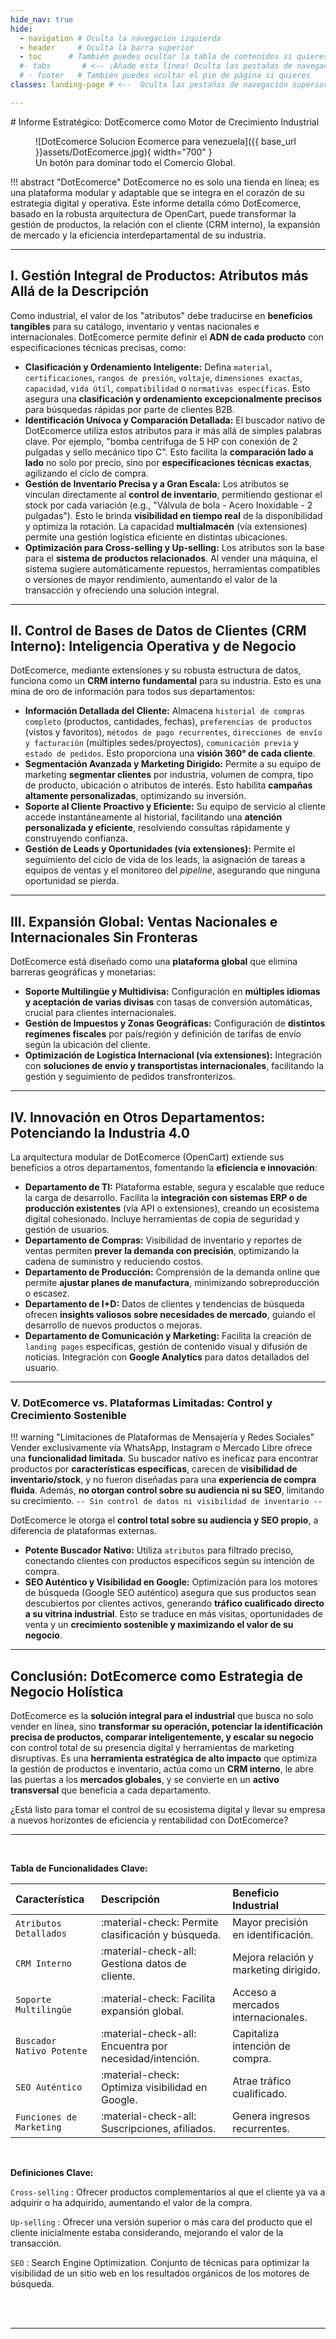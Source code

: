 ```yaml
---
hide_nav: true
hide:
  - navigation # Oculta la navegación izquierda
  - header     # Oculta la barra superior
  - toc      # También puedes ocultar la tabla de contenidos si quieres
  #- tabs       # <-- ¡Añade esta línea! Oculta las pestañas de navegación superior
  # - footer   # También puedes ocultar el pie de página si quieres
classes: landing-page # <--  Oculta las pestañas de navegación superior a través del CSS

---
```

<div data-landing-page style="display:none"></div>
# Informe Estratégico: DotEcomerce como Motor de Crecimiento Industrial

<figure markdown="span">
  ![DotEcomerce Solucion Ecomerce para venezuela]({{ base_url }}assets/DotEcomerce.jpg){ width="700" }
  <figcaption>Un botón para dominar todo el Comercio Global.</figcaption>
</figure>

!!! abstract "DotEcomerce"
    DotEcomerce no es solo una tienda en línea; es una plataforma modular y adaptable que se integra en el corazón de su estrategia digital y operativa. Este informe detalla cómo DotEcomerce, basado en la robusta arquitectura de OpenCart, puede transformar la gestión de productos, la relación con el cliente (CRM interno), la expansión de mercado y la eficiencia interdepartamental de su industria.

---

## I. Gestión Integral de Productos: Atributos más Allá de la Descripción

Como industrial, el valor de los "atributos" debe traducirse en **beneficios tangibles** para su catálogo, inventario y ventas nacionales e internacionales. DotEcomerce permite definir el **ADN de cada producto** con especificaciones técnicas precisas, como:

* **Clasificación y Ordenamiento Inteligente:** Defina `material`, `certificaciones`, `rangos de presión`, `voltaje`, `dimensiones exactas`, `capacidad`, `vida útil`, `compatibilidad` o `normativas específicas`. Esto asegura una **clasificación y ordenamiento excepcionalmente precisos** para búsquedas rápidas por parte de clientes B2B.
* **Identificación Unívoca y Comparación Detallada:** El buscador nativo de DotEcomerce utiliza estos atributos para ir más allá de simples palabras clave. Por ejemplo, "bomba centrífuga de 5 HP con conexión de 2 pulgadas y sello mecánico tipo C". Esto facilita la **comparación lado a lado** no solo por precio, sino por **especificaciones técnicas exactas**, agilizando el ciclo de compra.
* **Gestión de Inventario Precisa y a Gran Escala:** Los atributos se vinculan directamente al **control de inventario**, permitiendo gestionar el stock por cada variación (e.g., "Válvula de bola - Acero Inoxidable - 2 pulgadas"). Esto le brinda **visibilidad en tiempo real** de la disponibilidad y optimiza la rotación. La capacidad **multialmacén** (vía extensiones) permite una gestión logística eficiente en distintas ubicaciones.
* **Optimización para Cross-selling y Up-selling:** Los atributos son la base para el **sistema de productos relacionados**. Al vender una máquina, el sistema sugiere automáticamente repuestos, herramientas compatibles o versiones de mayor rendimiento, aumentando el valor de la transacción y ofreciendo una solución integral.

---

## II. Control de Bases de Datos de Clientes (CRM Interno): Inteligencia Operativa y de Negocio

DotEcomerce, mediante extensiones y su robusta estructura de datos, funciona como un **CRM interno fundamental** para su industria. Esto es una mina de oro de información para todos sus departamentos:

* **Información Detallada del Cliente:** Almacena `historial de compras completo` (productos, cantidades, fechas), `preferencias de productos` (vistos y favoritos), `métodos de pago recurrentes`, `direcciones de envío y facturación` (múltiples sedes/proyectos), `comunicación previa` y `estado de pedidos`. Esto proporciona una **visión 360° de cada cliente**.
* **Segmentación Avanzada y Marketing Dirigido:** Permite a su equipo de marketing **segmentar clientes** por industria, volumen de compra, tipo de producto, ubicación o atributos de interés. Esto habilita **campañas altamente personalizadas**, optimizando su inversión.
* **Soporte al Cliente Proactivo y Eficiente:** Su equipo de servicio al cliente accede instantáneamente al historial, facilitando una **atención personalizada y eficiente**, resolviendo consultas rápidamente y construyendo confianza.
* **Gestión de Leads y Oportunidades (vía extensiones):** Permite el seguimiento del ciclo de vida de los leads, la asignación de tareas a equipos de ventas y el monitoreo del *pipeline*, asegurando que ninguna oportunidad se pierda.

---

## III. Expansión Global: Ventas Nacionales e Internacionales Sin Fronteras

DotEcomerce está diseñado como una **plataforma global** que elimina barreras geográficas y monetarias:

* **Soporte Multilingüe y Multidivisa:** Configuración en **múltiples idiomas y aceptación de varias divisas** con tasas de conversión automáticas, crucial para clientes internacionales.
* **Gestión de Impuestos y Zonas Geográficas:** Configuración de **distintos regímenes fiscales** por país/región y definición de tarifas de envío según la ubicación del cliente.
* **Optimización de Logística Internacional (vía extensiones):** Integración con **soluciones de envío y transportistas internacionales**, facilitando la gestión y seguimiento de pedidos transfronterizos.

---

## IV. Innovación en Otros Departamentos: Potenciando la Industria 4.0

La arquitectura modular de DotEcomerce (OpenCart) extiende sus beneficios a otros departamentos, fomentando la **eficiencia e innovación**:

* **Departamento de TI:** Plataforma estable, segura y escalable que reduce la carga de desarrollo. Facilita la **integración con sistemas ERP o de producción existentes** (vía API o extensiones), creando un ecosistema digital cohesionado. Incluye herramientas de copia de seguridad y gestión de usuarios.
* **Departamento de Compras:** Visibilidad de inventario y reportes de ventas permiten **prever la demanda con precisión**, optimizando la cadena de suministro y reduciendo costos.
* **Departamento de Producción:** Comprensión de la demanda online que permite **ajustar planes de manufactura**, minimizando sobreproducción o escasez.
* **Departamento de I+D:** Datos de clientes y tendencias de búsqueda ofrecen **insights valiosos sobre necesidades de mercado**, guiando el desarrollo de nuevos productos o mejoras.
* **Departamento de Comunicación y Marketing:** Facilita la creación de `landing pages` específicas, gestión de contenido visual y difusión de noticias. Integración con **Google Analytics** para datos detallados del usuario.

---

### V. DotEcomerce vs. Plataformas Limitadas: Control y Crecimiento Sostenible

!!! warning "Limitaciones de Plataformas de Mensajería y Redes Sociales"
    Vender exclusivamente vía WhatsApp, Instagram o Mercado Libre ofrece una **funcionalidad limitada**. Su buscador nativo es ineficaz para encontrar productos por **características específicas**, carecen de **visibilidad de inventario/stock**, y no fueron diseñadas para una **experiencia de compra fluida**. Además, **no otorgan control sobre su audiencia ni su SEO**, limitando su crecimiento.
    `-- Sin control de datos ni visibilidad de inventario --`

DotEcomerce le otorga el **control total sobre su audiencia y SEO propio**, a diferencia de plataformas externas.

* **Potente Buscador Nativo:** Utiliza `atributos` para filtrado preciso, conectando clientes con productos específicos según su intención de compra.
* **SEO Auténtico y Visibilidad en Google:** Optimización para los motores de búsqueda (Google SEO auténtico) asegura que sus productos sean descubiertos por clientes activos, generando **tráfico cualificado directo a su vitrina industrial**. Esto se traduce en más visitas, oportunidades de venta y un **crecimiento sostenible y maximizando el valor de su negocio**.

---

## Conclusión: DotEcomerce como Estrategia de Negocio Holística

DotEcomerce es la **solución integral para el industrial** que busca no solo vender en línea, sino **transformar su operación, potenciar la identificación precisa de productos, comparar inteligentemente, y escalar su negocio** con control total de su presencia digital y herramientas de marketing disruptivas. Es una **herramienta estratégica de alto impacto** que optimiza la gestión de productos e inventario, actúa como un **CRM interno**, le abre las puertas a los **mercados globales**, y se convierte en un **activo transversal** que beneficia a cada departamento.

¿Está listo para tomar el control de su ecosistema digital y llevar su empresa a nuevos horizontes de eficiencia y rentabilidad con DotEcomerce?

---


<br>

**Tabla de Funcionalidades Clave:**

| Característica             | Descripción                                         | Beneficio Industrial                     |
| :------------------------- | :-------------------------------------------------- | :--------------------------------------- |
| `Atributos Detallados`     | :material-check: Permite clasificación y búsqueda.  | Mayor precisión en identificación.       |
| `CRM Interno`              | :material-check-all: Gestiona datos de cliente.     | Mejora relación y marketing dirigido.    |
| `Soporte Multilingüe`      | :material-check: Facilita expansión global.         | Acceso a mercados internacionales.       |
| `Buscador Nativo Potente`  | :material-check-all: Encuentra por necesidad/intención. | Capitaliza intención de compra.          |
| `SEO Auténtico`            | :material-check: Optimiza visibilidad en Google.    | Atrae tráfico cualificado.               |
| `Funciones de Marketing`   | :material-check-all: Suscripciones, afiliados.     | Genera ingresos recurrentes.             |

<br>

**Definiciones Clave:**

`Cross-selling`
:   Ofrecer productos complementarios al que el cliente ya va a adquirir o ha adquirido, aumentando el valor de la compra.

`Up-selling`
:   Ofrecer una versión superior o más cara del producto que el cliente inicialmente estaba considerando, mejorando el valor de la transacción.

`SEO`
:   Search Engine Optimization. Conjunto de técnicas para optimizar la visibilidad de un sitio web en los resultados orgánicos de los motores de búsqueda.

<br>



<br>

---

